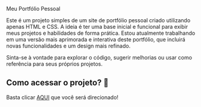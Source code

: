 Meu Portfólio Pessoal

Este é um projeto simples de um site de portfólio pessoal criado utilizando apenas HTML e CSS. A ideia é ter uma base inicial e funcional para exibir meus projetos e habilidades de forma prática. Estou atualmente trabalhando em uma versão mais aprimorada e interativa deste portfólio, que incluirá novas funcionalidades e um design mais refinado.

Sinta-se à vontade para explorar o código, sugerir melhorias ou usar como referência para seus próprios projetos.

## Como acessar o projeto? 🤔

Basta clicar [AQUI](https://paulocesargit.github.io/Portifolio-pessoal/index.html) que você será direcionado!
